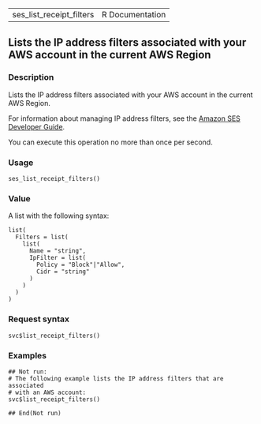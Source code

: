 <table style="width: 100%;">
<tbody>
<tr class="odd">
<td>ses_list_receipt_filters</td>
<td style="text-align: right;">R Documentation</td>
</tr>
</tbody>
</table>

## Lists the IP address filters associated with your AWS account in the current AWS Region

### Description

Lists the IP address filters associated with your AWS account in the
current AWS Region.

For information about managing IP address filters, see the [Amazon SES
Developer
Guide](https://docs.aws.amazon.com/ses/latest/dg/receiving-email-ip-filtering-console-walkthrough.html).

You can execute this operation no more than once per second.

### Usage

    ses_list_receipt_filters()

### Value

A list with the following syntax:

    list(
      Filters = list(
        list(
          Name = "string",
          IpFilter = list(
            Policy = "Block"|"Allow",
            Cidr = "string"
          )
        )
      )
    )

### Request syntax

    svc$list_receipt_filters()

### Examples

    ## Not run: 
    # The following example lists the IP address filters that are associated
    # with an AWS account:
    svc$list_receipt_filters()

    ## End(Not run)
